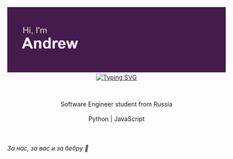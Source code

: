 <img src="https://github.com/Re-Gelu/Re-Gelu/blob/main/header.png" alt="Hi there, I'm Andrew">
<div align='center'><a href="https://git.io/typing-svg"><img src="https://readme-typing-svg.herokuapp.com?font=Fira+Code&duration=6000&pause=500&color=3C8002&center=true&width=435&lines=%D0%9A%D1%82%D0%BE+%D0%BF%D1%80%D0%BE%D1%87%D0%B8%D1%82%D0%B0%D0%BB+%D1%82%D0%BE%D1%82+%D0%B7%D0%B4%D0%BE%D1%85%D0%BD%D0%B5%D1%82" alt="Typing SVG" /></a></div>

<!--<div align='center'><a href="https://git.io/typing-svg"><img src="https://readme-typing-svg.herokuapp.com?font=Fira+Code&duration=6000&pause=500&color=3C8002&center=true&vCenter=true&width=435&lines=%D0%9A%D1%82%D0%BE+%D0%BF%D1%80%D0%BE%D1%87%D0%B8%D1%82%D0%B0%D0%BB+%D1%82%D0%BE%D1%82+%D0%B7%D0%B4%D0%BE%D1%85%D0%BD%D0%B5%D1%82" alt="Typing SVG" /></a></div>-->

 <!--### <div align='center'> Skills: Python / Django / C++ / Java / HTML / CSS / JS </div>
 
⠀<div align='center'>![GitHub metrics](https://metrics.lecoq.io/Re-Gelu) </div>-->

 
 <br><div align='center'>
 
  Software Engineer student from Russia<br><br>
  Python | JavaScript
  
 </div> 

⠀<!--<div align='center'> 
  [<img src='https://cdn.jsdelivr.net/npm/simple-icons@3.0.1/icons/github.svg' alt='github' height='40'>](https://github.com/Re-Gelu) [<img src='https://cdn.jsdelivr.net/npm/simple-icons@3.0.1/icons/vk.svg' alt='vk' height='40'>](https://vk.com/re_gelu) -->

 
 ###### За нас, за вас и за бебру :beers:




<!--<h1 align="center">Hi there, I'm <a href="#">Andrew</a> 
<img src="https://github.com/blackcater/blackcater/raw/main/images/Hi.gif" height="32"/></h1>
<h3 align="center">Software engineering student from Russia 🇷🇺</h3>-->
<!--[![Top Langs](https://github-readme-stats.vercel.app/api/top-langs/?username=anuraghazra&layout=compact)](https://github.com/anuraghazra/github-readme-stats)
[![Anurag's GitHub stats](https://github-readme-stats.vercel.app/api?username=anuraghazra)](https://github.com/anuraghazra/github-readme-stats)-->
